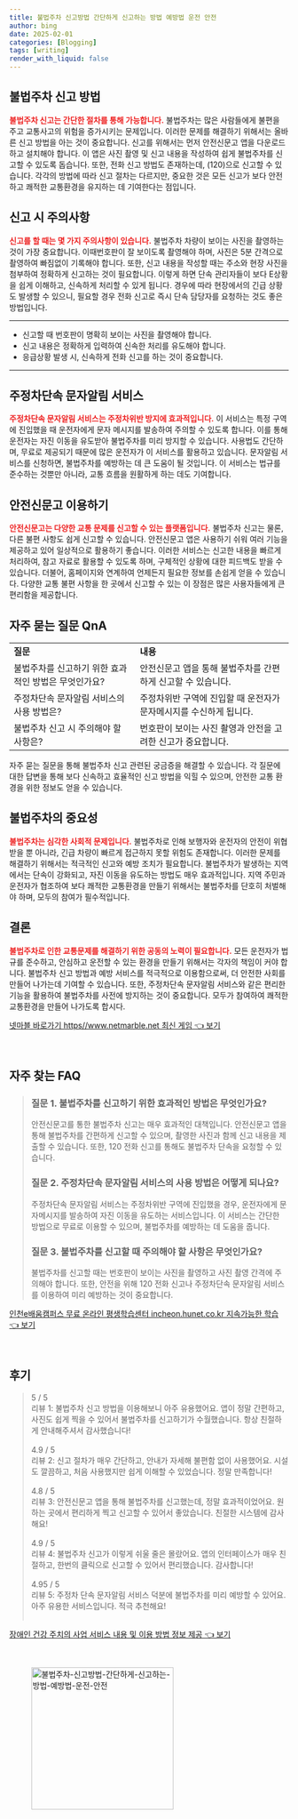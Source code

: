 ```yaml
---
title: 불법주차 신고방법 간단하게 신고하는 방법 예방법 운전 안전
author: bing
date: 2025-02-01
categories: [Blogging]
tags: [writing]
render_with_liquid: false
---
```



<h2 id='불법주차_신고_방법'>불법주차 신고 방법</h2>

<p><b><span style="color: #ee2323;">불법주차 신고는 간단한 절차를 통해 가능합니다.</span></b> 불법주차는 많은 사람들에게 불편을 주고 교통사고의 위험을 증가시키는 문제입니다. 이러한 문제를 해결하기 위해서는 올바른 신고 방법을 아는 것이 중요합니다. 신고를 위해서는 먼저 안전신문고 앱을 다운로드하고 설치해야 합니다. 이 앱은 사진 촬영 및 신고 내용을 작성하여 쉽게 불법주차를 신고할 수 있도록 돕습니다. 또한, 전화 신고 방법도 존재하는데, (120)으로 신고할 수 있습니다. 각각의 방법에 따라 신고 절차는 다르지만, 중요한 것은 모든 신고가 보다 안전하고 쾌적한 교통환경을 유지하는 데 기여한다는 점입니다.</p>

<h2 id='신고_시_주의사항'>신고 시 주의사항</h2>

<p><b><span style="color: #ee2323;">신고를 할 때는 몇 가지 주의사항이 있습니다.</span></b> 불법주차 차량이 보이는 사진을 촬영하는 것이 가장 중요합니다. 이때번호판이 잘 보이도록 촬영해야 하며, 사진은 5분 간격으로 촬영하여 빠짐없이 기록해야 합니다. 또한, 신고 내용을 작성할 때는 주소와 현장 사진을 첨부하여 정확하게 신고하는 것이 필요합니다. 이렇게 하면 단속 관리자들이 보다 E상황을 쉽게 이해하고, 신속하게 처리할 수 있게 됩니다. 경우에 따라 현장에서의 긴급 상황도 발생할 수 있으니, 필요할 경우 전화 신고로 즉시 단속 담당자를 요청하는 것도 좋은 방법입니다.</p>

<hr />

<ul>
    <li>신고할 때 번호판이 명확히 보이는 사진을 촬영해야 합니다.</li>
    <li>신고 내용은 정확하게 입력하여 신속한 처리를 유도해야 합니다.</li>
    <li>응급상황 발생 시, 신속하게 전화 신고를 하는 것이 중요합니다.</li>
</ul>

<hr />

<h2 id='주정차단속_문자알림_서비스'>주정차단속 문자알림 서비스</h2>

<p><b><span style="color: #ee2323;">주정차단속 문자알림 서비스는 주정차위반 방지에 효과적입니다.</span></b> 이 서비스는 특정 구역에 진입했을 때 운전자에게 문자 메시지를 발송하여 주의할 수 있도록 합니다. 이를 통해 운전자는 자진 이동을 유도받아 불법주차를 미리 방지할 수 있습니다. 사용법도 간단하며, 무료로 제공되기 때문에 많은 운전자가 이 서비스를 활용하고 있습니다. 문자알림 서비스를 신청하면, 불법주차를 예방하는 데 큰 도움이 될 것입니다. 이 서비스는 법규를 준수하는 것뿐만 아니라, 교통 흐름을 원활하게 하는 데도 기여합니다.</p>

<h2 id='안전신문고_이용하기'>안전신문고 이용하기</h2>

<p><b><span style="color: #ee2323;">안전신문고는 다양한 교통 문제를 신고할 수 있는 플랫폼입니다.</span></b> 불법주차 신고는 물론, 다른 불편 사항도 쉽게 신고할 수 있습니다. 안전신문고 앱은 사용하기 쉬워 여러 기능을 제공하고 있어 일상적으로 활용하기 좋습니다. 이러한 서비스는 신고한 내용을 빠르게 처리하여, 참고 자료로 활용할 수 있도록 하며, 구체적인 상황에 대한 피드백도 받을 수 있습니다. 더불어, 홈페이지와 연계하여 언제든지 필요한 정보를 손쉽게 얻을 수 있습니다. 다양한 교통 불편 사항을 한 곳에서 신고할 수 있는 이 장점은 많은 사용자들에게 큰 편리함을 제공합니다.</p>

<h2 id='자주_묻는_질문_QnA'>자주 묻는 질문 QnA</h2>

<table>
    <tr>
        <td><b>질문</b></td>
        <td><b>내용</b></td>
    </tr>
    <tr>
        <td>불법주차를 신고하기 위한 효과적인 방법은 무엇인가요?</td>
        <td>안전신문고 앱을 통해 불법주차를 간편하게 신고할 수 있습니다.</td>
    </tr>
    <tr>
        <td>주정차단속 문자알림 서비스의 사용 방법은?</td>
        <td>주정차위반 구역에 진입할 때 운전자가 문자메시지를 수신하게 됩니다.</td>
    </tr>
    <tr>
        <td>불법주차 신고 시 주의해야 할 사항은?</td>
        <td>번호판이 보이는 사진 촬영과 안전을 고려한 신고가 중요합니다.</td>
    </tr>
</table>

<p>자주 묻는 질문을 통해 불법주차 신고 관련된 궁금증을 해결할 수 있습니다. 각 질문에 대한 답변을 통해 보다 신속하고 효율적인 신고 방법을 익힐 수 있으며, 안전한 교통 환경을 위한 정보도 얻을 수 있습니다.</p>

<h2 id='불법주차_의_중요성'>불법주차의 중요성</h2>

<p><b><span style="color: #ee2323;">불법주차는 심각한 사회적 문제입니다.</span></b> 불법주차로 인해 보행자와 운전자의 안전이 위협받을 뿐 아니라, 긴급 차량이 빠르게 접근하지 못할 위험도 존재합니다. 이러한 문제를 해결하기 위해서는 적극적인 신고와 예방 조치가 필요합니다. 불법주차가 발생하는 지역에서는 단속이 강화되고, 자진 이동을 유도하는 방법도 매우 효과적입니다. 지역 주민과 운전자가 협조하여 보다 쾌적한 교통환경을 만들기 위해서는 불법주차를 단호히 처벌해야 하며, 모두의 참여가 필수적입니다.</p>

<h2 id='결론'>결론</h2>

<p><b><span style="color: #ee2323;">불법주차로 인한 교통문제를 해결하기 위한 공동의 노력이 필요합니다.</span></b> 모든 운전자가 법규를 준수하고, 안심하고 운전할 수 있는 환경을 만들기 위해서는 각자의 책임이 커야 합니다. 불법주차 신고 방법과 예방 서비스를 적극적으로 이용함으로써, 더 안전한 사회를 만들어 나가는데 기여할 수 있습니다. 또한, 주정차단속 문자알림 서비스와 같은 편리한 기능을 활용하여 불법주차를 사전에 방지하는 것이 중요합니다. 모두가 참여하여 쾌적한 교통환경을 만들어 나가도록 합시다.</p>


<p><a class="click-button" title="넷마블 바로가기 https//www.netmarble.net 최신 게임" href="https://adkhouse.github.io/posts/%EB%84%B7%EB%A7%88%EB%B8%94-%EB%B0%94%EB%A1%9C%EA%B0%80%EA%B8%B0-httpswww.netmarble.net-%EC%B5%9C%EC%8B%A0-%EA%B2%8C%EC%9E%84/" rel="dofollow">넷마블 바로가기 https//www.netmarble.net 최신 게임 👈 보기</a></p><br>
<h2 id='자주_찾는_FAQ'>자주 찾는 FAQ</h2>
<div itemscope="" itemtype="https://schema.org/FAQPage"> 
<blockquote> 
<div itemscope="" itemprop="mainEntity" itemtype="https://schema.org/Question"> 
<h3 itemprop="name">질문 1. 불법주차를 신고하기 위한 효과적인 방법은 무엇인가요?</h3> 
<div itemscope="" itemprop="acceptedAnswer" itemtype="https://schema.org/Answer"> 
<span itemprop="text"> 
<p>안전신문고를 통한 불법주차 신고는 매우 효과적인 대책입니다. 안전신문고 앱을 통해 불법주차를 간편하게 신고할 수 있으며, 촬영한 사진과 함께 신고 내용을 제출할 수 있습니다. 또한, 120 전화 신고를 통해도 불법주차 단속을 요청할 수 있습니다.</p> 
</span> 
</div> 
</div> 

<div itemscope="" itemprop="mainEntity" itemtype="https://schema.org/Question"> 
<h3 itemprop="name">질문 2. 주정차단속 문자알림 서비스의 사용 방법은 어떻게 되나요?</h3> 
<div itemscope="" itemprop="acceptedAnswer" itemtype="https://schema.org/Answer"> 
<span itemprop="text"> 
<p>주정차단속 문자알림 서비스는 주정차위반 구역에 진입했을 경우, 운전자에게 문자메시지를 발송하여 자진 이동을 유도하는 서비스입니다. 이 서비스는 간단한 방법으로 무료로 이용할 수 있으며, 불법주차를 예방하는 데 도움을 줍니다.</p> 
</span> 
</div> 
</div> 

<div itemscope="" itemprop="mainEntity" itemtype="https://schema.org/Question"> 
<h3 itemprop="name">질문 3. 불법주차를 신고할 때 주의해야 할 사항은 무엇인가요?</h3> 
<div itemscope="" itemprop="acceptedAnswer" itemtype="https://schema.org/Answer"> 
<span itemprop="text"> 
<p>불법주차를 신고할 때는 번호판이 보이는 사진을 촬영하고 사진 촬영 간격에 주의해야 합니다. 또한, 안전을 위해 120 전화 신고나 주정차단속 문자알림 서비스를 이용하여 미리 예방하는 것이 중요합니다.</p> 
</span> 
</div> 
</div> 
</blockquote> 
</div>
<p><a class="click-button" title="인천e배움캠퍼스 무료 온라인 평생학습센터 incheon.hunet.co.kr 지속가능한 학습" href="https://adkhouse.github.io/posts/%EC%9D%B8%EC%B2%9Ce%EB%B0%B0%EC%9B%80%EC%BA%A0%ED%8D%BC%EC%8A%A4-%EB%AC%B4%EB%A3%8C-%EC%98%A8%EB%9D%BC%EC%9D%B8-%ED%8F%89%EC%83%9D%ED%95%99%EC%8A%B5%EC%84%BC%ED%84%B0-incheon.hunet.co.kr-%EC%A7%80%EC%86%8D%EA%B0%80%EB%8A%A5%ED%95%9C-%ED%95%99%EC%8A%B5/" rel="dofollow">인천e배움캠퍼스 무료 온라인 평생학습센터 incheon.hunet.co.kr 지속가능한 학습 👈 보기</a></p><br>
<h2 id='후기'>후기</h2>
<div itemscope itemtype="https://schema.org/Product">
  <blockquote>
  <div itemprop="review" itemscope itemtype="https://schema.org/Review">
      <div itemprop="reviewRating" itemscope itemtype="https://schema.org/Rating"> <span itemprop="ratingValue">5</span> / <span itemprop="bestRating">5</span> </div>
      <span itemprop="reviewBody">리뷰 1: 불법주차 신고 방법을 이용해보니 아주 유용했어요. 앱이 정말 간편하고, 사진도 쉽게 찍을 수 있어서 불법주차를 신고하기가 수월했습니다. 항상 친절하게 안내해주셔서 감사했습니다!</span>
  </div>
  <br>
  <div itemprop="review" itemscope itemtype="https://schema.org/Review">
      <div itemprop="reviewRating" itemscope itemtype="https://schema.org/Rating"> <span itemprop="ratingValue">4.9</span> / <span itemprop="bestRating">5</span> </div>
      <span itemprop="reviewBody">리뷰 2: 신고 절차가 매우 간단하고, 안내가 자세해 불편함 없이 사용했어요. 시설도 깔끔하고, 처음 사용했지만 쉽게 이해할 수 있었습니다. 정말 만족합니다!</span>
  </div>
  <br>
  <div itemprop="review" itemscope itemtype="https://schema.org/Review">
      <div itemprop="reviewRating" itemscope itemtype="https://schema.org/Rating"> <span itemprop="ratingValue">4.8</span> / <span itemprop="bestRating">5</span> </div>
      <span itemprop="reviewBody">리뷰 3: 안전신문고 앱을 통해 불법주차를 신고했는데, 정말 효과적이었어요. 원하는 곳에서 편리하게 찍고 신고할 수 있어서 좋았습니다. 친절한 시스템에 감사해요!</span>
  </div>
  <br>
  <div itemprop="review" itemscope itemtype="https://schema.org/Review">
      <div itemprop="reviewRating" itemscope itemtype="https://schema.org/Rating"> <span itemprop="ratingValue">4.9</span> / <span itemprop="bestRating">5</span> </div>
      <span itemprop="reviewBody">리뷰 4: 불법주차 신고가 이렇게 쉬울 줄은 몰랐어요. 앱의 인터페이스가 매우 친절하고, 한번의 클릭으로 신고할 수 있어서 편리했습니다. 감사합니다!</span>
  </div>
  <br>
  <div itemprop="review" itemscope itemtype="https://schema.org/Review">
      <div itemprop="reviewRating" itemscope itemtype="https://schema.org/Rating"> <span itemprop="ratingValue">4.95</span> / <span itemprop="bestRating">5</span> </div>
      <span itemprop="reviewBody">리뷰 5: 주정차 단속 문자알림 서비스 덕분에 불법주차를 미리 예방할 수 있어요. 아주 유용한 서비스입니다. 적극 추천해요!</span>
  </div>
  <br>
  </blockquote>
</div>
<p><a class="click-button" title="장애인 건강 주치의 사업 서비스 내용 및 이용 방법 정보 제공" href="https://adkhouse.github.io/posts/%EC%9E%A5%EC%95%A0%EC%9D%B8-%EA%B1%B4%EA%B0%95-%EC%A3%BC%EC%B9%98%EC%9D%98-%EC%82%AC%EC%97%85-%EC%84%9C%EB%B9%84%EC%8A%A4-%EB%82%B4%EC%9A%A9-%EB%B0%8F-%EC%9D%B4%EC%9A%A9-%EB%B0%A9%EB%B2%95-%EC%A0%95%EB%B3%B4-%EC%A0%9C%EA%B3%B5/" rel="dofollow">장애인 건강 주치의 사업 서비스 내용 및 이용 방법 정보 제공 👈 보기</a></p><br>
<figure class="image"><img src="https://adkhouse.github.io/assets/img/thumbnail/불법주차-신고방법-간단하게-신고하는-방법-예방법-운전-안전.webp" alt="불법주차-신고방법-간단하게-신고하는-방법-예방법-운전-안전" width="256" height="256"></figure>